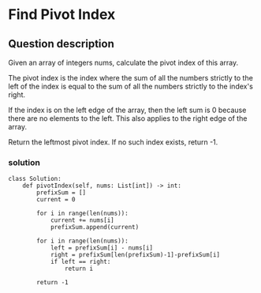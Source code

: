 # Find Pivot Index

## Question description
Given an array of integers nums, calculate the pivot index of this array.

The pivot index is the index where the sum of all the numbers strictly to the left of the index is equal to the sum of all the numbers strictly to the index's right.

If the index is on the left edge of the array, then the left sum is 0 because there are no elements to the left. This also applies to the right edge of the array.

Return the leftmost pivot index. If no such index exists, return -1.
 ### solution
```
class Solution:
    def pivotIndex(self, nums: List[int]) -> int:
        prefixSum = []
        current = 0
        
        for i in range(len(nums)):
            current += nums[i]
            prefixSum.append(current)
        
        for i in range(len(nums)):
            left = prefixSum[i] - nums[i]
            right = prefixSum[len(prefixSum)-1]-prefixSum[i]
            if left == right:
                return i
        
        return -1
            
```